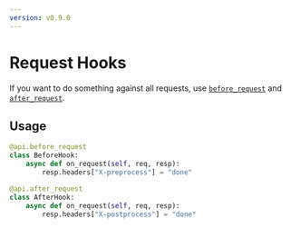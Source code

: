 ```yaml
---
version: v0.9.0
---
```


# Request Hooks

If you want to do something against all requests, use [`before_request`](api/api-py.md#Api.before_request) and [`after_request`](api/api-py.md#Api.after_request).

## Usage

```python
@api.before_request
class BeforeHook:
    async def on_request(self, req, resp):
        resp.headers["X-preprocess"] = "done"

@api.after_request
class AfterHook:
    async def on_request(self, req, resp):
        resp.headers["X-postprocess"] = "done"

```
